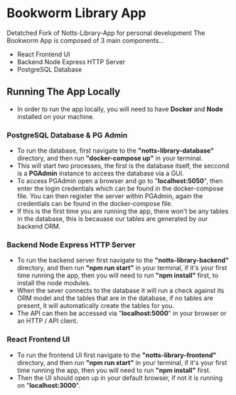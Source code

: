 # Bookworm Library App
Detatched Fork of Notts-Library-App for personal development
The Bookworm App is composed of 3 main components...

- React Frontend UI
- Backend Node Express HTTP Server
- PostgreSQL Database

## Running The App Locally

- In order to run the app locally, you will need to have **Docker** and **Node** installed on your machine.

### PostgreSQL Database & PG Admin

- To run the database, first navigate to the **"notts-library-database"** directory, and then run **"docker-compose up"** in your terminal.
- This will start two processes, the first is the database itself, the seccond is a **PGAdmin** instance to access the database via a GUI.
- To access PGAdmin open a browser and go to "**localhost:5050**", then enter the login credentials which can be found in the docker-compose file. You can then register the server within PGAdmin, again the credentials can be found in the docker-compose file.
- If this is the first time you are running the app, there won't be any tables in the database, this is becauase our tables are generated by our backend ORM.

### Backend Node Express HTTP Server

- To run the backend server first navigate to the **"notts-library-backend"** directory, and then run **"npm run start"** in your terminal, if it's your first time running the app, then you will need to run **"npm install"** first, to install the node modules.
- When the sever connects to the database it will run a check against its ORM model and the tables that are in the database, if no tables are present, it will automatically create the tables for you.
- The API can then be accessed via "**localhost:5000**" in your browser or an HTTP / API client.

### React Frontend UI

- To run the frontend UI first navigate to the **"notts-library-frontend"** directory, and then run **"npm run start"** in your terminal, if it's your first time running the app, then you will need to run **"npm install"** first.
- Then the UI should open up in your default browser, if not it is running on "**localhost:3000**".
